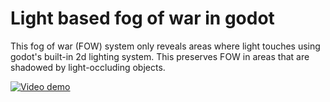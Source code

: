 # Light based fog of war in godot
This fog of war (FOW) system only reveals areas where light touches using godot's built-in 2d lighting system. This preserves FOW in areas that are shadowed by light-occluding objects. 

[![Video demo](http://img.youtube.com/vi/66bikNoWNJM/0.jpg)](http://www.youtube.com/watch?v=66bikNoWNJM)
